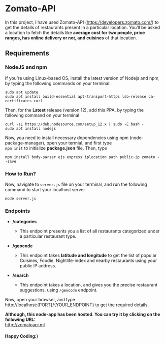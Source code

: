 # Zomato-API

In this project, I have used Zomato-API (https://developers.zomato.com/) to get the details of restaurants present in a particular location. You'll be asked a location to fetch the details like **average cost for two people, price ranges, has online delivery or not, and cuisines** of that location. 

## Requirements

### NodeJS and npm 

If you're using Linux-based OS, install the latest version of Nodejs and npm, by typing the following commands on your terminal.
```
sudo apt update
sudo apt install build-essential apt-transport-https lsb-release ca-certificates curl

```

Then, for the **Latest** release (version 12), add this PPA, by typing the following command on your terminal
```
curl -sL https://deb.nodesource.com/setup_12.x | sudo -E bash -
sudo apt install nodejs
```

Now, you need to install necessary dependencies using npm (node-package-manager), open your termial, and first type <br>
`npm init` to initialize **package.json** file. Then, type <br>
```
npm install body-parser ejs express iplocation path public-ip zomato --save
```

### How to Run?

Now, navigate to `server.js` file on your terminal, and run the following command to start your localhost server 
```
node server.js
```

### Endpoints 

- **/categories** <br>
  - This endpoint presents you a list of all restaurants categorized under a particular restaurant type.

- **/geocode** <br>
  - This endpoint takes **latitude and longitude** to get the list of popular Cuisines, Foodie, Nightlife-index and nearby restaurants using your public IP address.

- **/search** <br>
  - This endpoint takes a location, and gives you the precise restaurant suggestions, using `/geocode` endpoint.

Now, open your browser, and type <br>
http://localhost:{PORT}/{YOUR_ENDPOINT} to get the required details.

**Although, this node-app has been hosted. You can try it by clicking on the following URL:** <br>
http://zomatoapi.ml

#### Happy Coding:)